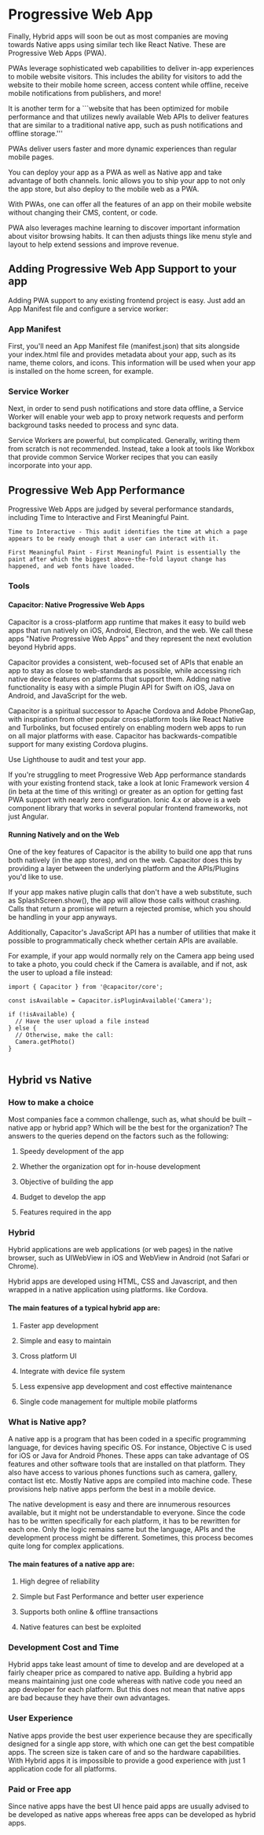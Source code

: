 # Progressive Web App
 
Finally, Hybrid apps will soon be out as most companies are moving towards Native apps using similar tech like React Native. These are Progressive Web Apps (PWA).

PWAs leverage sophisticated web capabilities to deliver in-app experiences to mobile website visitors. 
This includes the ability for visitors to add the website to their mobile home screen, access content while offline, receive mobile notifications from publishers, and more!

It is another term for a ```website that has been optimized for mobile performance and that utilizes newly available Web APIs to deliver features that are similar to a traditional native app, such as push notifications and offline storage.'''


PWAs deliver users faster and more dynamic experiences than regular mobile pages.


You can deploy your app as a PWA as well as Native app and take advantage of both channels. Ionic allows you to ship your app to not only the app store, but also deploy to the mobile web as a PWA.

With PWAs, one can offer all the features of an app on their mobile website without changing their CMS, content, or code.


PWA also leverages machine learning to discover important information about visitor browsing habits. It can then adjusts things like menu style and layout to help extend sessions and improve revenue.

## Adding Progressive Web App Support to your app

Adding PWA support to any existing frontend project is easy. Just add an App Manifest file and configure a service worker:

### App Manifest

First, you'll need an App Manifest file (manifest.json) that sits alongside your index.html file and provides metadata about your app, such as its name, theme colors, and icons. This information will be used when your app is installed on the home screen, for example.

### Service Worker

Next, in order to send push notifications and store data offline, a Service Worker will enable your web app to proxy network requests and perform background tasks needed to process and sync data.

Service Workers are powerful, but complicated. Generally, writing them from scratch is not recommended. Instead, take a look at tools like Workbox that provide common Service Worker recipes that you can easily incorporate into your app.


## Progressive Web App Performance

Progressive Web Apps are judged by several performance standards, including Time to Interactive and First Meaningful Paint.

```Time to Interactive - This audit identifies the time at which a page appears to be ready enough that a user can interact with it.```


```First Meaningful Paint - First Meaningful Paint is essentially the paint after which the biggest above-the-fold layout change has happened, and web fonts have loaded.```



### Tools

#### Capacitor: Native Progressive Web Apps

Capacitor is a cross-platform app runtime that makes it easy to build web apps that run natively on iOS, Android, Electron, and the web. We call these apps "Native Progressive Web Apps" and they represent the next evolution beyond Hybrid apps.

Capacitor provides a consistent, web-focused set of APIs that enable an app to stay as close to web-standards as possible, while accessing rich native device features on platforms that support them. Adding native functionality is easy with a simple Plugin API for Swift on iOS, Java on Android, and JavaScript for the web.

Capacitor is a spiritual successor to Apache Cordova and Adobe PhoneGap, with inspiration from other popular cross-platform tools like React Native and Turbolinks, but focused entirely on enabling modern web apps to run on all major platforms with ease. Capacitor has backwards-compatible support for many existing Cordova plugins.



Use Lighthouse to audit and test your app.

If you're struggling to meet Progressive Web App performance standards with your existing frontend stack, take a look at Ionic Framework version 4 (in beta at the time of this writing) or greater as an option for getting fast PWA support with nearly zero configuration. Ionic 4.x or above is a web component library that works in several popular frontend frameworks, not just Angular.

#### Running Natively and on the Web

One of the key features of Capacitor is the ability to build one app that runs both natively (in the app stores), and on the web. Capacitor does this by providing a layer between the underlying platform and the APIs/Plugins you'd like to use.

If your app makes native plugin calls that don't have a web substitute, such as SplashScreen.show(), the app will allow those calls without crashing. Calls that return a promise will return a rejected promise, which you should be handling in your app anyways.

Additionally, Capacitor's JavaScript API has a number of utilities that make it possible to programmatically check whether certain APIs are available.

For example, if your app would normally rely on the Camera app being used to take a photo, you could check if the Camera is available, and if not, ask the user to upload a file instead:

```
import { Capacitor } from '@capacitor/core';

const isAvailable = Capacitor.isPluginAvailable('Camera');

if (!isAvailable) {
  // Have the user upload a file instead
} else {
  // Otherwise, make the call:
  Camera.getPhoto()
}


```

## Hybrid vs Native


### How to make a choice

Most companies face a common challenge, such as, what should be built – native app or hybrid app? Which will be the best for the organization? The answers to the queries depend on the factors such as the following:

1. Speedy development of the app

2. Whether the organization opt for in-house development

3. Objective of building the app

4. Budget to develop the app

5. Features required in the app


### Hybrid

Hybrid applications are web applications (or web pages) in the native browser, such as UIWebView in iOS and WebView in Android (not Safari or Chrome).

Hybrid apps are developed using HTML, CSS and Javascript, and then wrapped in a native application using platforms. like Cordova.



#### The main features of a typical hybrid app are:

1. Faster app development

2. Simple and easy to maintain

3. Cross platform UI

4. Integrate with device file system

5. Less expensive app development and cost effective maintenance

6. Single code management for multiple mobile platforms


### What is Native app?

A native app is a program that has been coded in a specific programming language, for devices having specific OS. For instance, Objective C is used for iOS or Java for Android Phones. These apps can take advantage of OS features and other software tools that are installed on that platform. They also have access to various phones functions such as camera, gallery, contact list etc. Mostly Native apps are compiled into machine code. These provisions help native apps perform the best in a mobile device.

The native development is easy and there are innumerous resources available, but it might not be understandable to everyone. Since the code has to be written specifically for each platform, it has to be rewritten for each one. Only the logic remains same but the language, APIs and the development process might be different. Sometimes, this process becomes quite long for complex applications.


#### The main features of a native app are:

1. High degree of reliability

2. Simple but Fast Performance and better user experience

3. Supports both online & offline transactions

4. Native features can best be exploited


### Development Cost and Time

Hybrid apps take least amount of time to develop and are developed at a fairly cheaper price as compared to native app. Building a hybrid app means maintaining just one code whereas with native code you need an app developer for each platform. But this does not mean that native apps are bad because they have their own advantages.


### User Experience

Native apps provide the best user experience because they are specifically designed for a single app store, with which one can get the best compatible apps. The screen size is taken care of and so the hardware capabilities. With Hybrid apps it is impossible to provide a good experience with just 1 application code for all platforms.


### Paid or Free app

Since native apps have the best UI hence paid apps are usually advised to be developed as native apps whereas free apps can be developed as hybrid apps.
